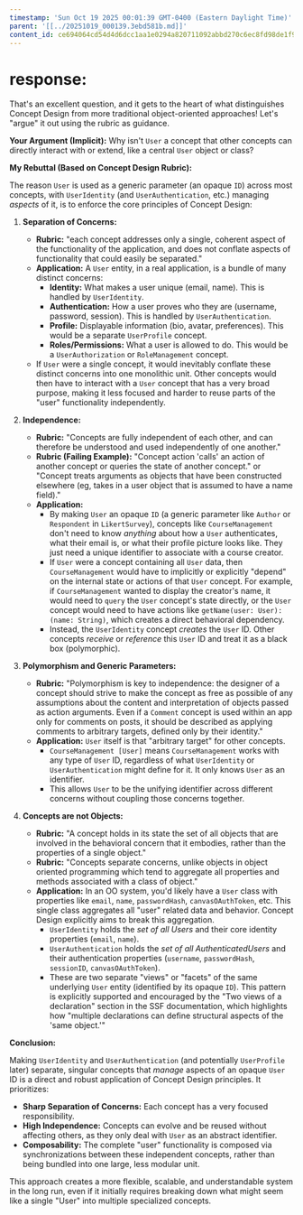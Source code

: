 ```yaml
---
timestamp: 'Sun Oct 19 2025 00:01:39 GMT-0400 (Eastern Daylight Time)'
parent: '[[../20251019_000139.3ebd581b.md]]'
content_id: ce694064cd54d4d6dcc1aa1e0294a820711092abbd270c6ec8fd98de1f984d03
---
```


# response:

That's an excellent question, and it gets to the heart of what distinguishes Concept Design from more traditional object-oriented approaches! Let's "argue" it out using the rubric as guidance.

**Your Argument (Implicit):** Why isn't `User` a concept that other concepts can directly interact with or extend, like a central `User` object or class?

**My Rebuttal (Based on Concept Design Rubric):**

The reason `User` is used as a generic parameter (an opaque `ID`) across most concepts, with `UserIdentity` (and `UserAuthentication`, etc.) managing *aspects* of it, is to enforce the core principles of Concept Design:

1. **Separation of Concerns:**
   * **Rubric:** "each concept addresses only a single, coherent aspect of the functionality of the application, and does not conflate aspects of functionality that could easily be separated."
   * **Application:** A `User` entity, in a real application, is a bundle of many distinct concerns:
     * **Identity:** What makes a user unique (email, name). This is handled by `UserIdentity`.
     * **Authentication:** How a user proves who they are (username, password, session). This is handled by `UserAuthentication`.
     * **Profile:** Displayable information (bio, avatar, preferences). This would be a separate `UserProfile` concept.
     * **Roles/Permissions:** What a user is allowed to do. This would be a `UserAuthorization` or `RoleManagement` concept.
   * If `User` were a single concept, it would inevitably conflate these distinct concerns into one monolithic unit. Other concepts would then have to interact with a `User` concept that has a very broad purpose, making it less focused and harder to reuse parts of the "user" functionality independently.

2. **Independence:**
   * **Rubric:** "Concepts are fully independent of each other, and can therefore be understood and used independently of one another."
   * **Rubric (Failing Example):** "Concept action 'calls' an action of another concept or queries the state of another concept." or "Concept treats arguments as objects that have been constructed elsewhere (eg, takes in a user object that is assumed to have a name field)."
   * **Application:**
     * By making `User` an opaque `ID` (a generic parameter like `Author` or `Respondent` in `LikertSurvey`), concepts like `CourseManagement` don't need to know *anything* about how a `User` authenticates, what their email is, or what their profile picture looks like. They just need a unique identifier to associate with a course creator.
     * If `User` were a concept containing all `User` data, then `CourseManagement` would have to implicitly or explicitly "depend" on the internal state or actions of that `User` concept. For example, if `CourseManagement` wanted to display the creator's name, it would need to `query` the `User` concept's state directly, or the `User` concept would need to have actions like `getName(user: User): (name: String)`, which creates a direct behavioral dependency.
     * Instead, the `UserIdentity` concept *creates* the `User` ID. Other concepts *receive* or *reference* this `User` ID and treat it as a black box (polymorphic).

3. **Polymorphism and Generic Parameters:**
   * **Rubric:** "Polymorphism is key to independence: the designer of a concept should strive to make the concept as free as possible of any assumptions about the content and interpretation of objects passed as action arguments. Even if a `Comment` concept is used within an app only for comments on posts, it should be described as applying comments to arbitrary targets, defined only by their identity."
   * **Application:** `User` itself is that "arbitrary target" for other concepts.
     * `CourseManagement [User]` means `CourseManagement` works with any type of `User` ID, regardless of what `UserIdentity` or `UserAuthentication` might define for it. It only knows `User` as an identifier.
     * This allows `User` to be the unifying identifier across different concerns without coupling those concerns together.

4. **Concepts are not Objects:**
   * **Rubric:** "A concept holds in its state the set of all objects that are involved in the behavioral concern that it embodies, rather than the properties of a single object."
   * **Rubric:** "Concepts separate concerns, unlike objects in object oriented programming which tend to aggregate all properties and methods associated with a class of object."
   * **Application:** In an OO system, you'd likely have a `User` class with properties like `email`, `name`, `passwordHash`, `canvasOAuthToken`, etc. This single class aggregates all "user" related data and behavior. Concept Design explicitly aims to break this aggregation.
     * `UserIdentity` holds the *set of all Users* and their core identity properties (`email`, `name`).
     * `UserAuthentication` holds the *set of all AuthenticatedUsers* and their authentication properties (`username`, `passwordHash`, `sessionID`, `canvasOAuthToken`).
     * These are two separate "views" or "facets" of the same underlying `User` entity (identified by its opaque `ID`). This pattern is explicitly supported and encouraged by the "Two views of a declaration" section in the SSF documentation, which highlights how "multiple declarations can define structural aspects of the 'same object.'"

**Conclusion:**

Making `UserIdentity` and `UserAuthentication` (and potentially `UserProfile` later) separate, singular concepts that *manage* aspects of an opaque `User` ID is a direct and robust application of Concept Design principles. It prioritizes:

* **Sharp Separation of Concerns:** Each concept has a very focused responsibility.
* **High Independence:** Concepts can evolve and be reused without affecting others, as they only deal with `User` as an abstract identifier.
* **Composability:** The complete "user" functionality is composed via synchronizations between these independent concepts, rather than being bundled into one large, less modular unit.

This approach creates a more flexible, scalable, and understandable system in the long run, even if it initially requires breaking down what might seem like a single "User" into multiple specialized concepts.
